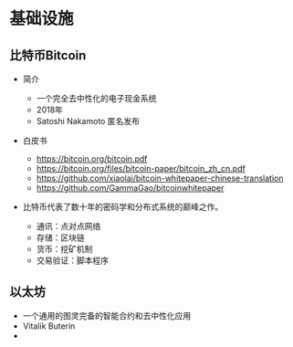 # 基础设施

## 比特币Bitcoin
- 简介
    - 一个完全去中性化的电子现金系统
    - 2018年 
    - Satoshi Nakamoto 匿名发布
- 白皮书
    - https://bitcoin.org/bitcoin.pdf
    - https://bitcoin.org/files/bitcoin-paper/bitcoin_zh_cn.pdf
    - https://github.com/xiaolai/bitcoin-whitepaper-chinese-translation
    - https://github.com/GammaGao/bitcoinwhitepaper

- 比特币代表了数十年的密码学和分布式系统的巅峰之作。
    - 通讯：点对点网络
    - 存储：区块链
    - 货币：挖矿机制
    - 交易验证：脚本程序

## 以太坊
- 一个通用的图灵完备的智能合约和去中性化应用
- Vitalik Buterin
- 